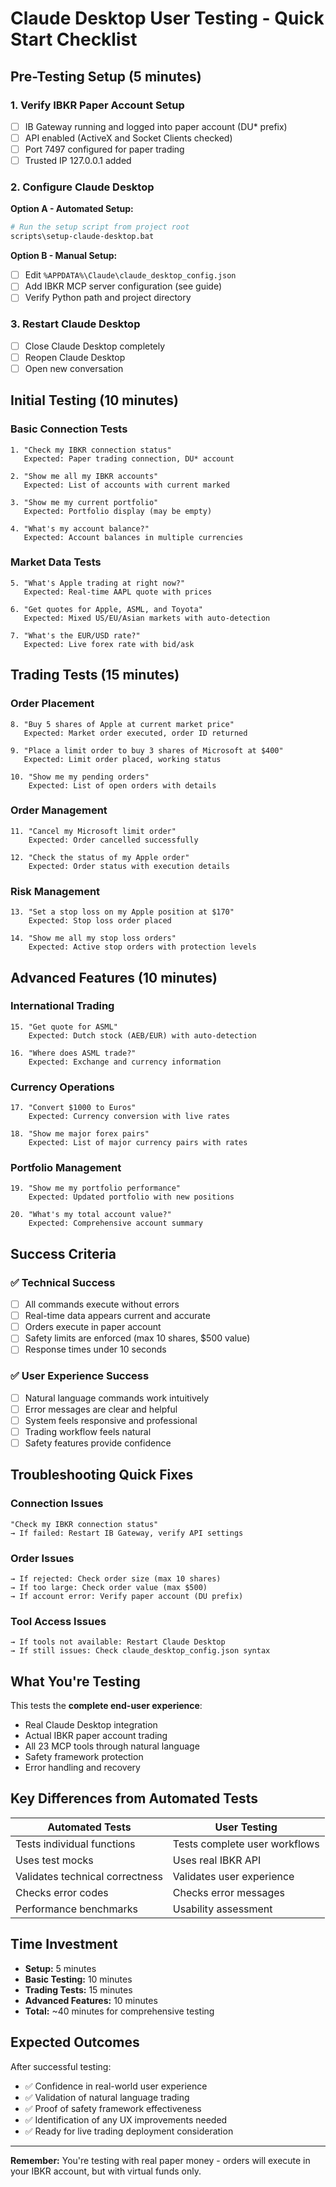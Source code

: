 # Claude Desktop User Testing - Quick Start Checklist

## Pre-Testing Setup (5 minutes)

### 1. Verify IBKR Paper Account Setup
- [ ] IB Gateway running and logged into paper account (DU* prefix)
- [ ] API enabled (ActiveX and Socket Clients checked)
- [ ] Port 7497 configured for paper trading
- [ ] Trusted IP 127.0.0.1 added

### 2. Configure Claude Desktop
**Option A - Automated Setup:**
```bash
# Run the setup script from project root
scripts\setup-claude-desktop.bat
```

**Option B - Manual Setup:**
- [ ] Edit `%APPDATA%\Claude\claude_desktop_config.json`
- [ ] Add IBKR MCP server configuration (see guide)
- [ ] Verify Python path and project directory

### 3. Restart Claude Desktop
- [ ] Close Claude Desktop completely
- [ ] Reopen Claude Desktop
- [ ] Open new conversation

## Initial Testing (10 minutes)

### Basic Connection Tests
```
1. "Check my IBKR connection status"
   Expected: Paper trading connection, DU* account

2. "Show me all my IBKR accounts"  
   Expected: List of accounts with current marked

3. "Show me my current portfolio"
   Expected: Portfolio display (may be empty)

4. "What's my account balance?"
   Expected: Account balances in multiple currencies
```

### Market Data Tests  
```
5. "What's Apple trading at right now?"
   Expected: Real-time AAPL quote with prices

6. "Get quotes for Apple, ASML, and Toyota"
   Expected: Mixed US/EU/Asian markets with auto-detection

7. "What's the EUR/USD rate?"
   Expected: Live forex rate with bid/ask
```

## Trading Tests (15 minutes)

### Order Placement
```
8. "Buy 5 shares of Apple at current market price"
   Expected: Market order executed, order ID returned

9. "Place a limit order to buy 3 shares of Microsoft at $400"
   Expected: Limit order placed, working status

10. "Show me my pending orders"
    Expected: List of open orders with details
```

### Order Management
```
11. "Cancel my Microsoft limit order"
    Expected: Order cancelled successfully

12. "Check the status of my Apple order"
    Expected: Order status with execution details
```

### Risk Management
```
13. "Set a stop loss on my Apple position at $170"
    Expected: Stop loss order placed

14. "Show me all my stop loss orders"
    Expected: Active stop orders with protection levels
```

## Advanced Features (10 minutes)

### International Trading
```
15. "Get quote for ASML"
    Expected: Dutch stock (AEB/EUR) with auto-detection

16. "Where does ASML trade?"
    Expected: Exchange and currency information
```

### Currency Operations
```
17. "Convert $1000 to Euros"
    Expected: Currency conversion with live rates

18. "Show me major forex pairs"  
    Expected: List of major currency pairs with rates
```

### Portfolio Management
```
19. "Show me my portfolio performance"
    Expected: Updated portfolio with new positions

20. "What's my total account value?"
    Expected: Comprehensive account summary
```

## Success Criteria

### ✅ Technical Success
- [ ] All commands execute without errors
- [ ] Real-time data appears current and accurate
- [ ] Orders execute in paper account
- [ ] Safety limits are enforced (max 10 shares, $500 value)
- [ ] Response times under 10 seconds

### ✅ User Experience Success  
- [ ] Natural language commands work intuitively
- [ ] Error messages are clear and helpful
- [ ] System feels responsive and professional
- [ ] Trading workflow feels natural
- [ ] Safety features provide confidence

## Troubleshooting Quick Fixes

### Connection Issues
```
"Check my IBKR connection status"
→ If failed: Restart IB Gateway, verify API settings
```

### Order Issues  
```
→ If rejected: Check order size (max 10 shares)
→ If too large: Check order value (max $500)
→ If account error: Verify paper account (DU prefix)
```

### Tool Access Issues
```
→ If tools not available: Restart Claude Desktop
→ If still issues: Check claude_desktop_config.json syntax
```

## What You're Testing

This tests the **complete end-user experience**:
- Real Claude Desktop integration
- Actual IBKR paper account trading  
- All 23 MCP tools through natural language
- Safety framework protection
- Error handling and recovery

## Key Differences from Automated Tests

| Automated Tests | User Testing |
|----------------|--------------|
| Tests individual functions | Tests complete user workflows |
| Uses test mocks | Uses real IBKR API |
| Validates technical correctness | Validates user experience |
| Checks error codes | Checks error messages |
| Performance benchmarks | Usability assessment |

## Time Investment

- **Setup:** 5 minutes
- **Basic Testing:** 10 minutes  
- **Trading Tests:** 15 minutes
- **Advanced Features:** 10 minutes
- **Total:** ~40 minutes for comprehensive testing

## Expected Outcomes

After successful testing:
- ✅ Confidence in real-world user experience
- ✅ Validation of natural language trading
- ✅ Proof of safety framework effectiveness  
- ✅ Identification of any UX improvements needed
- ✅ Ready for live trading deployment consideration

---

**Remember:** You're testing with real paper money - orders will execute in your IBKR account, but with virtual funds only.

